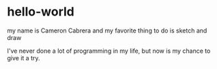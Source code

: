 # hello-world

my name is Cameron Cabrera
and my favorite thing to do is sketch and draw

I've never done a lot of programming in my life, but
now is my chance to give it a try.
